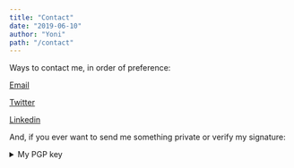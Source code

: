 ```yaml
---
title: "Contact"
date: "2019-06-10"
author: "Yoni"
path: "/contact"
---
```


Ways to contact me, in order of preference:

[Email](mailto:svechinskyy@gmail.com)

[Twitter](https://twitter.com/YSvechinsky)

[Linkedin](https://www.linkedin.com/in/svechinsky/) 

And, if you ever want to send me something private or verify my signature:
<details><summary>My PGP key</summary>
-----BEGIN PGP PUBLIC KEY BLOCK-----

mQINBFzq6hcBEACwfL23hGCo9atdg4dGPOXdlIAhrUGiiFa7vvKYl2rPs2H4lxeS
N9Zpnt8/AFGGokrYGDXw1LCcqGgm+nIxdjCAY6fsHaD1a6f8VjzwSKj6nC3o0PiE
3GN8IZOEbaHTi8LjTT74ynJF1Z7m3gtioiji/L9Yals6vl4RneXxm5P4CmmOtbDz
E/xDRVei+Zio9k0Bk3zmuUuXaS64RBg4LX6KM4X50mQDmuVQeHkSbjhGeZMuqYu8
qVfz5NQZqWhM/lXHFk2XYK6kLyNReSXw+b+37cWDsTkgcOoHlKXmH9drCVO25EcM
x9/bWNlTSNTginhsqkzrONWWaeD0rwSHmdZkz9KF7z79Z4VxaDO8UpnrZpAl032g
kzQumlykKJQHnIPnt2BRySWLpmu3pz/Ci1FdF32yfSVneeEQhSVLj1HeyGCz8VJt
fibTTRR63lSEzw68ULgtQ6hW74b7w4LfnMri9IJaDxaEzZdQjg8FrhwbvcNfuu+b
jRHFoVX8pfjOl4skhrBorCx6aOidnjD5kR7LANSGgUSkbG+gbQUqLXBx6E4gg0Ye
R8Q5PKup+ibat/SBnL8mP6wOpyggf5r2ucF4FvFvgquyX86O0GmNbY4NJ3iCZ+4j
/nH/WUF/qudGBbZOtcDEkD4QanJavZnKOgKSCAXMsse/aY4DRSM95ZpdQwARAQAB
tCdZb25pIFN2ZWNoaW5za3kgPHN2ZWNoaW5za3l5QGdtYWlsLmNvbT6JAlQEEwEK
AD4WIQQCUy0Ee1Jjra5PP7OBVsmIxAAS3wUCXOrqFwIbLwUJAeEzgAULCQgHAwUV
CgkICwUWAgMBAAIeAQIXgAAKCRCBVsmIxAAS36LxEACCsdv4iwhhbbAXkCiymHOv
pju3p6ZlzeUbEO2hk5pbb5XAb2tXqxDdiIns7jPRJfZAVWNACVsLAN0frBAmmuf8
EfW5JRRNtg1jUGR44ks5ZOgVaVzr2ypd6OrxDjYCLqP7R2DtoU5QyFB7Fyhrx7vh
YNQhq5Vwmft3eWRHaELxcrxKMtjng/FsiwdTQJWv0Uvw3JK8FdcbMG4rB+c4cbnu
SqcbiYfbhnZeRfLrVMYsfHc+8H/Nm6obCVq1K8C3ICKJ2JW50U6qcVEpnSUDTMgU
MGjG8CyAeRj8+EZtGz6p6KAnGuoxbTya3eDlV8I23ULH81qv3aqRLW7t6NLjLckH
hVVddjh2UcT7qg1KXCSLgq3bTYYzJy80q/q+j+UOhrhQ0jBBrmiOCa+/FarkZOab
zw0RfmjvS8eCOguaUm8oly9CCmsE/4bvKfm4vVD4XOh9ARwNtmiJnedGJ55uhuRM
aMAv6skPDrtrBCctcc7g3MHz2fQ3DvO930msI33yD/L4/B/wcxa9dX9FZGi0oTPH
bH0JNEvu2YOWU7ycRuf2jdoltSisaPIwnYp8ARNgKUAS3NqoEHsBJLb0dvbWToxm
NmzZN7LDLnLTduhXVbY5DCdD+SdguKU7FVFK9jjRhNN3aJ/kb8gj9hU9QW5bieV8
U5uV7+I53d8qRQPRtI0DbrkCDQRc6uuhARAAxrttk9FefIgJ7sjYmlreZl8Ar8uf
L8GyXMAJ3S0a3Phs0chGHYedaovzjuhWjAkYzIo9pMsJTdA3bdgQcGSErMo1VMxo
YvTCk/k/zI+Z3ePP0aFRBhIxoRFAYGxFA4mjLxhYqIiZORe9hhNofcMtJI93r+Ch
hi7WjfMZes592FoGYr9DnCJ5JRavEkPrBH8HQ+xDiWeBudjV86wQY4n50PYOyTHp
bvWvft37sxIJa331qQZzPSpZuaTEsxX1Lg2YD5wTz5JZMWqGqyHfokyLtK33XBeA
f21ygsAK4O3Hk6T5oGL8AbiGrx58iCC89ObjdET49EbOANezjqmx2MtED6rCFpJc
40C8r/+M7m6Ykgbi9w4SDDOpYO2KLRDJy5S3Pq46zJWvR3nt0OP5QkGlfIfi3Cs3
Bt/ntN31YU4JkQwxQJWJ8eewLXUnEuxnOA2sujIBnStX1uQqZqZxgnyOz3ItNdU2
yM9Dg1W2dQ6L74xJMIn3xWIHzWEWAjYIAFkAs5W8JYaaeeQjq0aj7qZPslQIC3TC
8kyeRg+BBPU16zJl3iW4XydaR6GZbcnmx6BYdxUt0wh4XiHidYsUjRP7ZzJs/525
8qDTHx45RfZ2E5R/cu899Me8Lta3yxRTOzzIZbet70A6XjJ9PJEO0PvVotP7UTkV
V3LP98YtA81MeHMAEQEAAYkCPAQYAQoAJhYhBAJTLQR7UmOtrk8/s4FWyYjEABLf
BQJc6uuhAhsMBQkB4TOAAAoJEIFWyYjEABLfW7cP/ixiJQWdXgPJpLZ5x3XA0bQA
3QiSNErwGNTf9JeR4/YdHUm/Izxh9nXr/bMFiVWKoOVBD4pFHLO23IlFwDX8BlMf
8Apk4IEA5DOO0Q97e970+IswvoOLbKGXUslKOqefHpBnKfaaDOwYXbNViDY5/x1C
fcEqf9XmhgiCtMArvV1hvW444RnKBhbHrkv9v/U4nj1NMn29z6nlT2GxYLvyMM31
0nliIgPLY63Lx/NIR+GM+HxOM/IdtepHL1KEjtsjLyVZIBVJpeZ38nIWqjm9eE+g
VqpYYD6b2zemajpo8T5g1Ryux+ggY2LfPMwVNEK0qpx4so3yx70yqNPGWLXU2++c
lq+j6Oz0lqQ5FjU9zS8NtRyiTQrEoKpGaD0BwzizTiQwWcPGEMSCuqCanRYqqB2h
rvbfA2v6HTaFLZor6QgMo2IKEFgeglPUjVgM0Gq9deK+9uYg+Q+VqlGVkZSotZsw
rG83OBV7REtDKsOqavkVbFZU5uQDakDsVjaYDfVSlmMPahrGYreGTfhQE/GAQHHC
Oa8ZySUWVmLOeDIHAvY8cs0todN8T0RZsR/yCkzqMLFeNVrS7RRStpRiR7Wc26FZ
5FJn7Hz+5tpapWoMtqxgav0Ltoydp3chUG6jNv1KaG+OfXNDBx412gSRr6y6EbV9
gLQgsnq7Go7zGqI7hnQ4uQINBFzq6/UBEACUMQIMd6i6UjN7AYIDWNeOr2qDKtCT
Inirab7I4MCbYOcpN0fAfcXODXGvism6Ah1XxOgMHtc3JtQH9tCSKzJBDbFEpLmM
1zdZMye3ebBRLiGcAYFNepUCYG/Yi8Ekr3vJkx7znrUez+nUtoferIeYn9VDDAX4
lZc6xFV0WV3WlwJgKhB0TgsQMO+XfEG8a3oj8dHAu4hoLY/tM2aV7qLUT16KwERX
zrRHeujydxApba0sBCkDD0LRgyR7V1aikKPedY7dPP2sqFb7YvOw7Ys5EENlwSTU
aDBXnUm/F5Su85T/Bo/kk+xvSaXysLaX+crWMtJfFaxmWHtNEDvA70BfR6yHvuea
F1CW5IxxQo3tdhyvC9SIk+8yMTiVYSR+hOcz5GLAl61XRkaH/U6yiW9nF18aIdDZ
31vfPb0niEBik87V0PLU55GZ6jga/jYIICkAdMlfZ89VKBasxcZEPsG3NHyve2pt
1TatLzhWMbXg5oNOO5b/BbSfkqIc/cIMI6wp102S3MN/lL3bBKiSj8AUiIeyOJMk
0Iv14Uh3MCJlKWkT0VITYv9O3d4t1ZGmgWiDzaomg6Wj0pHXXWImV4H5N7xHFVpT
c7GW4bo58wfwTB+TrryjKWH2U5+pE8LtgCHuFVmoZHcl0J8Rxfehcrgt9/2uV3K8
uiGYB+NjRf21nQARAQABiQRyBBgBCgAmFiEEAlMtBHtSY62uTz+zgVbJiMQAEt8F
Alzq6/UCGwIFCQHhM4ACQAkQgVbJiMQAEt/BdCAEGQEKAB0WIQT4E/iZ+8UGbEWU
c/4I7eyvfRcseQUCXOrr9QAKCRAI7eyvfRcseRDYD/97IIvfxGpfymphYVsb6eFw
BvJw/I8IY8JYLQjLG1KsIthfhTdGi0sQvqM1hW2iW4OVqgoFa+vktI9Hi4hatx+r
UfzRIj5cHvsJd5vO7ifLGJb7ghELAwD6Dd3I0XUt9gPvXKH8DhGKgY1EInMRN7Se
qwwfxj+EHwQDyyHjpMkSI08XrNHMO1DVBgEK/a6tvkanWrXwIsRjmj5b6GFU5zw4
QtoNegy7hf+XhqF8xcuS3Hhb7rMIYwS6mue4YJOzcdykFwS2wGF9W9LWDlOo+tIW
VuEG3pqKTpidL+JWw3PWyUerndnmQEwv4XuhIuduJdMsykYPZOe0ZWkyb0No0KHA
XdUseHBRe8L28iN5oFXm8PqNlJNxUsrvWlkOqfC0BodW41TMZZ+YwdeB0uhFmljL
RHy/Y9MQhzEYW6s6z7zuvi1UXh+ORRKfiwAsZ49lCzyS3WaEA/aloc24YT8QUq/t
0ud7XD633rpP/1J9IovEbEHnI1Tpzq/HiwL4OjAoIyzcuAzyoZHegQcwPKL7NpLA
9Unz+lIbkC4gQ64H3du7e3NAsEZ7G3syiY+KH1fGjha23oiMiNQpkAqnKYXMPAcx
SeAA5c6ksghQeEUgVuBKoXmZBFZvn1GC0XbfjjaiRxTWBSpwbI5mt5I6f5h+1tJb
8ju6O/rhqvy7Myqf71UC8x8gEACAqlg57FQ/kH6WGhhsg3y7pGGaE/xH62fcjUtW
aQCW+74jC1ycOvLWCMX9Ko30fMnjSqoY0rvX4bQfi4eLZcB2ZuD6Z72+TMY6SyUE
XA5qQg1VG3Tk1yOFOciX3I03JIG7c3GpLZvHra+D7irmqy3h2k5NLoB3WXAW1j35
MdsWoyeh1g7NCRVHlP5AXZdFbi+tU88t9ncbYiv0FcCoBE7Fdyby+cCebnqTTt7S
KvnlFh4XjN7Rdw2lyPPMqCx381hDiTHWR71wUs/ClBrP2Jwi38QnNmrKgZB6xlZM
iDbUqZMaYKMddNv8eeABDq/gu2Sw89AHsFcv8Doz06V5HVexeAiPgbMMKgFj0P5M
HWCNRM0IllT8JSkKlbUys7X1ex2c5X30aQOMzuwywdRiyqzYJgohCG0+r8xzLEl/
024WJKco+VgxSSjcifWgFRsyl1kUxv7GkMHpCxyGAm0dR9cwMxyBrojVyRAWDGuI
a7buSxDWfL7aX9I3D/lGfipnP3mhVTyD7uUGnYgHO2XxPILQfaRjabhH05jNAwRO
2lqyfhzsJ7ZnzrhwguM7f5w524z/Svevtn7snfFwdlTP9QxeB8Jt73rOHq14rkyp
GdHaITqKYD7+lrPq+f0NpUQ1IzDNpZtV6phaHq/HcIB1B78K3B8TVoyGtpb4o5Mr
YO18d7kCDQRc6uwXARAA2iq7SN7W7ouVKGAP9zljPYr67seTZAjIOQ0+5+D7UPxY
Yt79tY9HCVSA69QVsLluNhzOsyEYUlweZbspio/BemFDzMSO8wwbNqui88UoPo+2
8zcXJOGtXC2f9huH40Bbcufh+7pzltTikTQK7n1PJbNyEVVzcBJb1wLem4oXXuti
mrYthzDby1mzd/LANWR95N3geOUCM+4cnA9wEHTfkLbsCQCXXOygUzxF/wZr2OYy
A21be4CgkFfyeEjjeFtfKrrwnyuuNTK1ak1gxm3XtNnv5AD4kVOyRTuhSFGcGLgr
r67LlJONfmS9egjmBVsVRWb61DLm9aKbisLW3ZIlxShi8qDc7izjuBmn85PHVsSG
kPxH4cULUQ0pZ62u5XHfwm/42rKXOIDXSQAXOT6nDhPPKVnyItXJ0WPBZw7j1V7S
a+lBWS4X9qTJ6ZLpmEdwSd/aj8cp4Ad8pCEwA2G9gLo/R2kyrXkWnxeodookG2la
X7eBoV7DGiG2KyZCVecRWNVmTqA8b22Ri9PnSz6NYxRjDutzWAiffiCbghNZroy7
IHD87kDSc7zgUPof46V4xsSqkily5iJsc4uJhRPiYiuvjqzNYWXtNGZ92+BfHpUe
XQ3qW7H1Loi/anFH1jjnu+F08z41iez7+SLMtIEBUibfPXI+lAtYOP4RlA2Ifw8A
EQEAAYkCPAQYAQoAJhYhBAJTLQR7UmOtrk8/s4FWyYjEABLfBQJc6uwXAhsgBQkB
4TOAAAoJEIFWyYjEABLf08gQAJ/Cauno0yV2tioman+ILedHJdLCyvsrOI1KZ+cK
QQbL3HJMG6ssIfK8WJ98BemA/9WTA3ERebGRpyjRZFlKbXttmRpkTX2Fdk99BiRS
Ks3sTTulSxX6sfVXfXMIpSGBoVM+WAYkd9WMWGY260yYawzkTsLHYDNOLgJNMn/a
tpsiX6vx401hF4mC6HIimSSf5xryEQD8AtPYg+p50bWuHw0A+aR0NzKminEXKYFY
Cw4ylQNUvhmvwkRTDXqkfvBpXujSmXuWwSXDq/0YAc4jJGWlTRxv61kOknEYkxVH
+1B2Yk7kIAPI753b7UjC4d4C9kT0QWAm9q4epmG8loQFPzj5jewudYprsViu5mSe
+eWHXwdQnUDnQWC5iZfkqtKrT5/JwAghgvp89j4gdd9lDhFwJ0YqGP2pTaQ4ebTF
jOM+9MErMQSIoI2nVsVHUb4Ycj4XhkE/eWTHq9FJ8BxDFtxTAvLxkuc+88QDnGfJ
jXRbb6dHjgjIEDLUaLAzqGP4XoUa3ArL3BopgiNae2dsIsmEu9M+E76YbUo2jhhx
C82agDtlT71rqn4pyzJ8mLsTIH2IH7FXy0+SYRykTNd/vJucUcHCCQTt05ywc1jR
30Zpw2bz+0ror1oUZ5Fd80fs+CnCGVwc42SHavVq2zDk7VmGR/m4JfUUCKwI8L6x
mn+T
=zLN9
-----END PGP PUBLIC KEY BLOCK-----
</details>